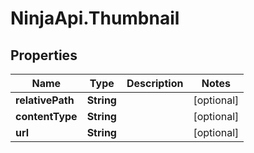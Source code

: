 # NinjaApi.Thumbnail

## Properties

Name | Type | Description | Notes
------------ | ------------- | ------------- | -------------
**relativePath** | **String** |  | [optional] 
**contentType** | **String** |  | [optional] 
**url** | **String** |  | [optional] 


